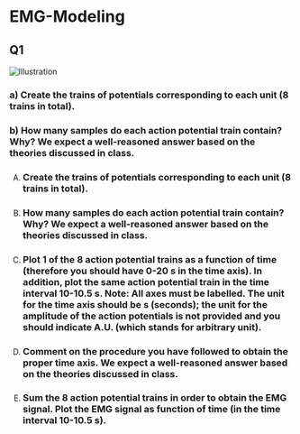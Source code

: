 <style type="text/css">
    #questions { list-style-type: upper-alpha; }
</style>

# EMG-Modeling

## Q1

![Illustration](https://cdn.discordapp.com/attachments/971680379993989130/1156167058707456062/image.png?ex=6513fbfb&is=6512aa7b&hm=f84518df38f4b45175e0b14fb48084881b3b3fc18ae31211e848cb933d730b61& "Abstraction of the data")

### a) Create the trains of potentials corresponding to each unit (8 trains in total).

### b) How many samples do each action potential train contain? Why? We expect a well-reasoned answer based on the theories discussed in class.

<ol type="a" id="questions">
  <li><h3>Create the trains of potentials corresponding to each unit (8 trains in total).</h3></li>
  <li><h3>How many samples do each action potential train contain? Why? We expect a well-reasoned answer based on the theories discussed in class.</h3></li>
  <li><h3>Plot 1 of the 8 action potential trains as a function of time (therefore you should have 0-20 s 
in the time axis). In addition, plot the same action potential train in the time interval 10-10.5 
s.
Note: All axes must be labelled. The unit for the time axis should be s (seconds); the unit for 
the amplitude of the action potentials is not provided and you should indicate A.U. (which 
stands for arbitrary unit).</h3></li>
  <li><h3>Comment on the procedure you have followed to obtain the proper time axis. We expect a 
well-reasoned answer based on the theories discussed in class.
</h3></li>
  <li><h3>Sum the 8 action potential trains in order to obtain the EMG signal. Plot the EMG signal as 
function of time (in the time interval 10-10.5 s).

</h3></li>
</ol>
